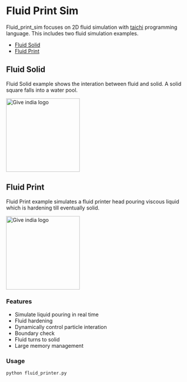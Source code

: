 # Fluid Print Sim

Fluid_print_sim focuses on 2D fluid simulation with [taichi](https://github.com/taichi-dev/taichi) programming language. This includes two fluid simulation examples.

- [Fluid Solid](#fluid-solid)
- [Fluid Print](#fluid-print)

## Fluid Solid

Fluid Solid example shows the interation between fluid and solid. A solid square falls into a water pool.

<img src="pics/fluid_solid_example.gif" alt="Give india logo" width="200"/>

## Fluid Print

Fluid Print example simulates a fluid printer head pouring viscous liquid which is hardening till eventually solid. 

<img src="pics/fluid_print_example.gif" alt="Give india logo" width="200"/>

### Features
- Simulate liquid pouring in real time
- Fluid hardening
- Dynamically control particle interation
- Boundary check
- Fluid turns to solid
- Large memory management

### Usage

```
python fluid_printer.py
```